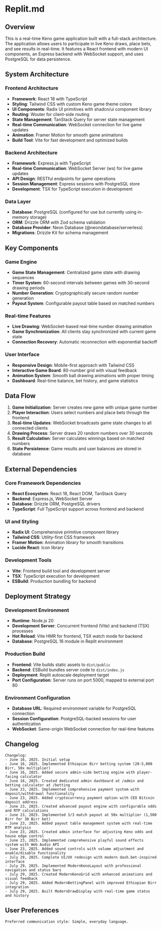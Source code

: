 # Replit.md

## Overview

This is a real-time Keno game application built with a full-stack architecture. The application allows users to participate in live Keno draws, place bets, and see results in real-time. It features a React frontend with modern UI components, an Express backend with WebSocket support, and uses PostgreSQL for data persistence.

## System Architecture

### Frontend Architecture
- **Framework**: React 18 with TypeScript
- **Styling**: Tailwind CSS with custom Keno game theme colors
- **UI Components**: Radix UI primitives with shadcn/ui component library
- **Routing**: Wouter for client-side routing
- **State Management**: TanStack Query for server state management
- **Real-time Communication**: WebSocket connection for live game updates
- **Animation**: Framer Motion for smooth game animations
- **Build Tool**: Vite for fast development and optimized builds

### Backend Architecture
- **Framework**: Express.js with TypeScript
- **Real-time Communication**: WebSocket Server (ws) for live game updates
- **API Design**: RESTful endpoints for game operations
- **Session Management**: Express sessions with PostgreSQL store
- **Development**: TSX for TypeScript execution in development

### Data Layer
- **Database**: PostgreSQL (configured for use but currently using in-memory storage)
- **ORM**: Drizzle ORM with Zod schema validation
- **Database Provider**: Neon Database (@neondatabase/serverless)
- **Migrations**: Drizzle Kit for schema management

## Key Components

### Game Engine
- **Game State Management**: Centralized game state with drawing sequences
- **Timer System**: 60-second intervals between games with 30-second drawing periods
- **Number Generation**: Cryptographically secure random number generation
- **Payout System**: Configurable payout table based on matched numbers

### Real-time Features
- **Live Drawing**: WebSocket-based real-time number drawing animation
- **Game Synchronization**: All clients stay synchronized with current game state
- **Connection Recovery**: Automatic reconnection with exponential backoff

### User Interface
- **Responsive Design**: Mobile-first approach with Tailwind CSS
- **Interactive Game Board**: 80-number grid with visual feedback
- **Animation System**: Smooth ball drawing animations with proper timing
- **Dashboard**: Real-time balance, bet history, and game statistics

## Data Flow

1. **Game Initialization**: Server creates new game with unique game number
2. **Player Interaction**: Users select numbers and place bets through the frontend
3. **Real-time Updates**: WebSocket broadcasts game state changes to all connected clients
4. **Drawing Process**: Server draws 20 random numbers over 30 seconds
5. **Result Calculation**: Server calculates winnings based on matched numbers
6. **State Persistence**: Game results and user balances are stored in database

## External Dependencies

### Core Framework Dependencies
- **React Ecosystem**: React 18, React DOM, TanStack Query
- **Backend**: Express.js, WebSocket Server
- **Database**: Drizzle ORM, PostgreSQL drivers
- **TypeScript**: Full TypeScript support across frontend and backend

### UI and Styling
- **Radix UI**: Comprehensive primitive component library
- **Tailwind CSS**: Utility-first CSS framework
- **Framer Motion**: Animation library for smooth transitions
- **Lucide React**: Icon library

### Development Tools
- **Vite**: Frontend build tool and development server
- **TSX**: TypeScript execution for development
- **ESBuild**: Production bundling for backend

## Deployment Strategy

### Development Environment
- **Runtime**: Node.js 20
- **Development Server**: Concurrent frontend (Vite) and backend (TSX) processes
- **Hot Reload**: Vite HMR for frontend, TSX watch mode for backend
- **Database**: PostgreSQL 16 module in Replit environment

### Production Build
- **Frontend**: Vite builds static assets to `dist/public`
- **Backend**: ESBuild bundles server code to `dist/index.js`
- **Deployment**: Replit autoscale deployment target
- **Port Configuration**: Server runs on port 5000, mapped to external port 80

### Environment Configuration
- **Database URL**: Required environment variable for PostgreSQL connection
- **Session Configuration**: PostgreSQL-backed sessions for user authentication
- **WebSocket**: Same-origin WebSocket connection for real-time features

## Changelog
```
Changelog:
- June 16, 2025. Initial setup
- June 16, 2025. Implemented Ethiopian Birr betting system (20-5,000 Birr, 50x multiplier)
- June 16, 2025. Added secure admin-side betting engine with player-facing calculator
- June 16, 2025. Created dedicated admin dashboard at /admin and betting calculator at /betting
- June 23, 2025. Implemented comprehensive payment system with deposit/withdrawal functionality
- June 23, 2025. Added cryptocurrency payment option with CEO Bitcoin deposit address
- June 23, 2025. Created advanced payout engine with configurable odds and RTP calculations
- June 23, 2025. Implemented 3/3 match payout at 50x multiplier (1,500 Birr for 30 Birr bet)
- June 23, 2025. Added payout table management system with real-time RTP analysis
- June 23, 2025. Created admin interface for adjusting Keno odds and house edge control
- June 23, 2025. Implemented comprehensive playful sound effects system with Web Audio API
- June 23, 2025. Added sound controls with volume adjustment and enable/disable functionality
- July 29, 2025. Complete UI/UX redesign with modern dash.bet-inspired interface
- July 29, 2025. Implemented ModernKenoLayout with professional navigation and status bars
- July 29, 2025. Created ModernKenoGrid with enhanced animations and visual feedback
- July 29, 2025. Added ModernBettingPanel with improved Ethiopian Birr integration
- July 29, 2025. Built ModernDrawDisplay with real-time game status and history
```

## User Preferences
```
Preferred communication style: Simple, everyday language.
```